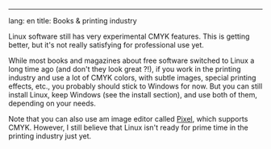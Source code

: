 

---
lang: en
title: Books & printing industry</h2>

Linux software still has very experimental CMYK features. This is getting better, but it's 
not really satisfying for professional use yet.

While most books and magazines about free software switched to Linux 
a long time ago (and don't they look great ?!), if you work in the 
printing industry and use a lot of CMYK colors, with subtle images, 
special printing effects, etc., you probably should stick to Windows for 
now. But you can still install Linux, keep Windows (see the install 
section), and use both of them, depending on your needs.

Note that you can also use am image editor called
<a href="http://www.kanzelsberger.com/pixel/">Pixel</a>, which supports
CMYK. However, I still believe that Linux isn't ready for prime time in
the printing industry just yet.

